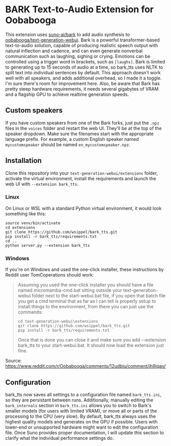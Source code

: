 # BARK Text-to-Audio Extension for Oobabooga

This extension uses [suno-ai/bark](https://github.com/suno-ai/bark/) to add audio synthesis to [oobabooga/text-generation-webui](https://github.com/oobabooga/text-generation-webui). Bark is a powerful transformer-based text-to-audio solution, capable of producing realistic speech output with natural inflection and cadence, and can even generate nonverbal communication such as laughing, sighing or crying. Emotions can be controlled using a trigger word in brackets, such as `[laughs]`. Bark is limited to generating up to 15 seconds of audio at a time, so bark_tts uses NLTK to split text into individual sentences by default. This approach doesn't work well with all speakers, and adds additional overhead, so I made it a toggle. I'm sure there's room for improvement here. Also, be aware that Bark has pretty steep hardware requirements, it needs several gigabytes of VRAM and a flagship GPU to achieve realtime generation speeds.

## Custom speakers
If you have custom speakers from one of the Bark forks, just put the `.npz` files in the `voices` folder and restart the web UI. They'll be at the top of the speaker dropdown. Make sure the filenames start with the appropriate language prefix. For example, a custom English speaker named `mycustomspeaker` should be named `en_mycustomspeaker.npz`.

## Installation
Clone this repository into your `text-generation-webui/extensions` folder, activate the virtual environment, install the requirements and launch the web UI with `--extension bark_tts`. 

### Linux
On Linux or WSL with a standard Python virtual environment, it would look something like this:
```
source venv/bin/activate
cd extensions
git clone https://github.com/wsippel/bark_tts.git
pip install -r bark_tts/requirements.txt
cd ..
python server.py --extension bark_tts
```

### Windows
If you're on Windows and used the one-click installer, these instructions by Reddit user TomCoperations should work:

> Assuming you used the one-click installer you should have a file named micromamba-cmd.bat sitting outside your text-generation-webui folder next to the start-webui.bat file, if you open that batch file you get a cmd terminal that as far as I can tell is properly setup to install things to the environment, from there you can just use the commands:
>```
>cd text-generation-webui\extensions
>git clone https://github.com/wsippel/bark_tts.git
>pip install -r bark_tts/requirements.txt
>```
>Once that is done you can close it and make sure you add --extension bark_tts to your start-webui.bat. It should now load the extension just fine.

Source: https://www.reddit.com/r/Oobabooga/comments/12udbiu/comment/jh9jqav/

## Configuration
bark_tts now saves all settings to a configuration file named `bark_tts.ini`, so they are persistant between runs. Additionally, manually editing the `bark_internals` section in `bark_tts.ini` allows you to switch to Bark's smaller models (for users with limited VRAM), or move all or parts of the processing to the CPU (very slow). By default, bark_tts always uses the highest quality models and generates on the GPU if possible. Users with lower-end or unsupported hardware might want to edit the configuration file. Once Suno provides proper documentation, I will update this section to clarify what the individual performance settings do.